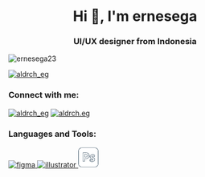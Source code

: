<h1 align="center">Hi 👋, I'm ernesega</h1>
<h3 align="center">UI/UX designer from Indonesia</h3>

<p align="left"> <img src="https://komarev.com/ghpvc/?username=ernesega23&label=Profile%20views&color=0e75b6&style=flat" alt="ernesega23" /> </p>

<p align="left"> <a href="https://twitter.com/aldrch_eg" target="blank"><img src="https://img.shields.io/twitter/follow/aldrch_eg?logo=twitter&style=for-the-badge" alt="aldrch_eg" /></a> </p>

<h3 align="left">Connect with me:</h3>
<p align="left">
<a href="https://twitter.com/aldrch_eg" target="blank"><img align="center" src="https://raw.githubusercontent.com/rahuldkjain/github-profile-readme-generator/master/src/images/icons/Social/twitter.svg" alt="aldrch_eg" height="30" width="40" /></a>
<a href="https://instagram.com/aldrch.eg" target="blank"><img align="center" src="https://raw.githubusercontent.com/rahuldkjain/github-profile-readme-generator/master/src/images/icons/Social/instagram.svg" alt="aldrch.eg" height="30" width="40" /></a>
</p>

<h3 align="left">Languages and Tools:</h3>
<p align="left"> <a href="https://www.figma.com/" target="_blank" rel="noreferrer"> <img src="https://www.vectorlogo.zone/logos/figma/figma-icon.svg" alt="figma" width="40" height="40"/> </a> <a href="https://www.adobe.com/in/products/illustrator.html" target="_blank" rel="noreferrer"> <img src="https://www.vectorlogo.zone/logos/adobe_illustrator/adobe_illustrator-icon.svg" alt="illustrator" width="40" height="40"/> </a> <a href="https://www.photoshop.com/en" target="_blank" rel="noreferrer"> <img src="https://raw.githubusercontent.com/devicons/devicon/master/icons/photoshop/photoshop-line.svg" alt="photoshop" width="40" height="40"/> </a> </p>
